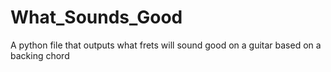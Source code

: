 # What_Sounds_Good
A python file that outputs what frets will sound good on a guitar based on a backing chord
